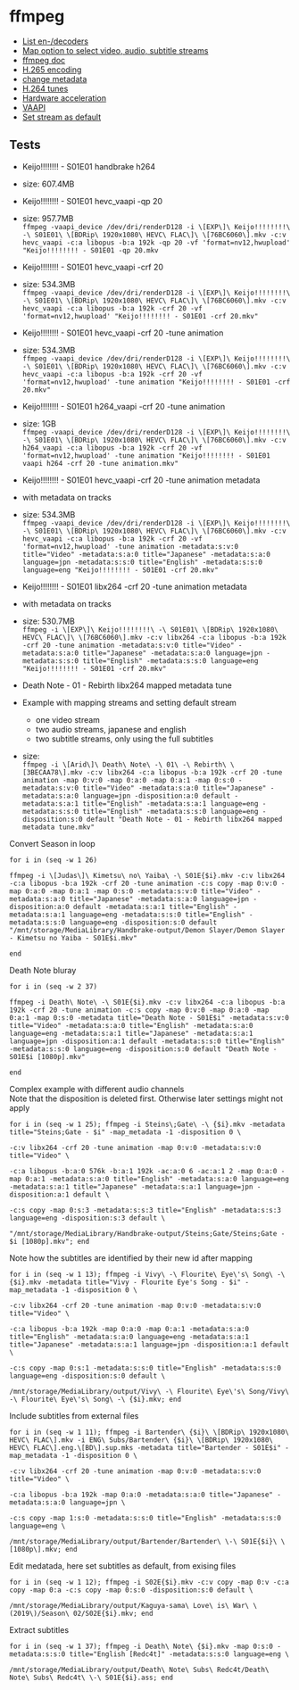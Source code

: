 # ffmpeg
- [List en-/decoders](https://write.corbpie.com/ffmpeg-list-all-codecs-encoders-decoders-and-formats/)
- [Map option to select video, audio, subtitle streams](https://trac.ffmpeg.org/wiki/Map)
- [ffmpeg doc](https://ffmpeg.org/ffmpeg.html)
- [H.265 encoding](https://trac.ffmpeg.org/wiki/Encode/H.265)
- [change metadata](https://stackoverflow.com/questions/26666879/ffmpeg-video-metadata-change)
- [H.264 tunes](https://trac.ffmpeg.org/wiki/Encode/H.264#crf)
- [Hardware acceleration](https://trac.ffmpeg.org/wiki/HWAccelIntro)
- [VAAPI](https://trac.ffmpeg.org/wiki/Hardware/VAAPI)
- [Set stream as default](https://stackoverflow.com/questions/26956762/ffmpeg-set-subtitles-track-as-default)

## Tests
- Keijo!!!!!!!! - S01E01 handbrake h264  
- size: 607.4MB  

- Keijo!!!!!!!! - S01E01 hevc_vaapi -qp 20  
- size: 957.7MB  
`ffmpeg -vaapi_device /dev/dri/renderD128 -i \[EXP\]\ Keijo!!!!!!!!\ -\ S01E01\ \[BDRip\ 1920x1080\ HEVC\ FLAC\]\ \[76BC6060\].mkv -c:v hevc_vaapi -c:a libopus -b:a 192k -qp 20 -vf 'format=nv12,hwupload' "Keijo!!!!!!!! - S01E01 -qp 20.mkv`  

- Keijo!!!!!!!! - S01E01 hevc_vaapi -crf 20  
- size: 534.3MB  
`ffmpeg -vaapi_device /dev/dri/renderD128 -i \[EXP\]\ Keijo!!!!!!!!\ -\ S01E01\ \[BDRip\ 1920x1080\ HEVC\ FLAC\]\ \[76BC6060\].mkv -c:v hevc_vaapi -c:a libopus -b:a 192k -crf 20 -vf 'format=nv12,hwupload' "Keijo!!!!!!!! - S01E01 -crf 20.mkv"`  

- Keijo!!!!!!!! - S01E01 hevc_vaapi -crf 20 -tune animation  
- size: 534.3MB  
`ffmpeg -vaapi_device /dev/dri/renderD128 -i \[EXP\]\ Keijo!!!!!!!!\ -\ S01E01\ \[BDRip\ 1920x1080\ HEVC\ FLAC\]\ \[76BC6060\].mkv -c:v hevc_vaapi -c:a libopus -b:a 192k -crf 20 -vf 'format=nv12,hwupload' -tune animation "Keijo!!!!!!!! - S01E01 -crf 20.mkv"`  

- Keijo!!!!!!!! - S01E01 h264_vaapi -crf 20 -tune animation  
- size: 1GB  
`ffmpeg -vaapi_device /dev/dri/renderD128 -i \[EXP\]\ Keijo!!!!!!!!\ -\ S01E01\ \[BDRip\ 1920x1080\ HEVC\ FLAC\]\ \[76BC6060\].mkv -c:v h264_vaapi -c:a libopus -b:a 192k -crf 20 -vf 'format=nv12,hwupload' -tune animation "Keijo!!!!!!!! - S01E01 vaapi h264 -crf 20 -tune animation.mkv"`  

- Keijo!!!!!!!! - S01E01 hevc_vaapi -crf 20 -tune animation metadata  
- with metadata on tracks
- size: 534.3MB  
`ffmpeg -vaapi_device /dev/dri/renderD128 -i \[EXP\]\ Keijo!!!!!!!!\ -\ S01E01\ \[BDRip\ 1920x1080\ HEVC\ FLAC\]\ \[76BC6060\].mkv -c:v hevc_vaapi -c:a libopus -b:a 192k -crf 20 -vf 'format=nv12,hwupload' -tune animation -metadata:s:v:0 title="Video" -metadata:s:a:0 title="Japanese" -metadata:s:a:0 language=jpn -metadata:s:s:0 title="English" -metadata:s:s:0 language=eng "Keijo!!!!!!!! - S01E01 -crf 20.mkv"`

- Keijo!!!!!!!! - S01E01 libx264 -crf 20 -tune animation metadata  
- with metadata on tracks  
- size: 530.7MB  
`ffmpeg -i \[EXP\]\ Keijo!!!!!!!!\ -\ S01E01\ \[BDRip\ 1920x1080\ HEVC\ FLAC\]\ \[76BC6060\].mkv -c:v libx264 -c:a libopus -b:a 192k -crf 20 -tune animation -metadata:s:v:0 title="Video" -metadata:s:a:0 title="Japanese" -metadata:s:a:0 language=jpn -metadata:s:s:0 title="English" -metadata:s:s:0 language=eng "Keijo!!!!!!!! - S01E01 -crf 20.mkv"`  

- Death Note - 01 - Rebirth libx264 mapped metadata tune  
- Example with mapping streams and setting default stream  
    - one video stream
    - two audio streams, japanese and english
    - two subtitle streams, only using the full subtitles
- size:   
`ffmpeg -i \[Arid\]\ Death\ Note\ -\ 01\ -\ Rebirth\ \[3BECAA78\].mkv -c:v libx264 -c:a libopus -b:a 192k -crf 20 -tune animation -map 0:v:0 -map 0:a:0 -map 0:a:1 -map 0:s:0 -metadata:s:v:0 title="Video" -metadata:s:a:0 title="Japanese" -metadata:s:a:0 language=jpn -disposition:a:0 default -metadata:s:a:1 title="English" -metadata:s:a:1 language=eng -metadata:s:s:0 title="English" -metadata:s:s:0 language=eng -disposition:s:0 default "Death Note - 01 - Rebirth libx264 mapped metadata tune.mkv"`  

Convert Season in loop  
```
for i in (seq -w 1 26)

ffmpeg -i \[Judas\]\ Kimetsu\ no\ Yaiba\ -\ S01E{$i}.mkv -c:v libx264 -c:a libopus -b:a 192k -crf 20 -tune animation -c:s copy -map 0:v:0 -map 0:a:0 -map 0:a:1 -map 0:s:0 -metadata:s:v:0 title="Video" -metadata:s:a:0 title="Japanese" -metadata:s:a:0 language=jpn -disposition:a:0 default -metadata:s:a:1 title="English" -metadata:s:a:1 language=eng -metadata:s:s:0 title="English" -metadata:s:s:0 language=eng -disposition:s:0 default "/mnt/storage/MediaLibrary/Handbrake-output/Demon Slayer/Demon Slayer - Kimetsu no Yaiba - S01E$i.mkv"

end
```

Death Note bluray  
```
for i in (seq -w 2 37)

ffmpeg -i Death\ Note\ -\ S01E{$i}.mkv -c:v libx264 -c:a libopus -b:a 192k -crf 20 -tune animation -c:s copy -map 0:v:0 -map 0:a:0 -map 0:a:1 -map 0:s:0 -metadata title="Death Note - S01E$i" -metadata:s:v:0 title="Video" -metadata:s:a:0 title="English" -metadata:s:a:0 language=eng -metadata:s:a:1 title="Japanese" -metadata:s:a:1 language=jpn -disposition:a:1 default -metadata:s:s:0 title="English" -metadata:s:s:0 language=eng -disposition:s:0 default "Death Note - S01E$i [1080p].mkv"

end
```

Complex example with different audio channels  
Note that the disposition is deleted first. Otherwise later settings might not apply  
```
for i in (seq -w 1 25); ffmpeg -i Steins\;Gate\ -\ {$i}.mkv -metadata title="Steins;Gate - $i" -map_metadata -1 -disposition 0 \

-c:v libx264 -crf 20 -tune animation -map 0:v:0 -metadata:s:v:0 title="Video" \

-c:a libopus -b:a:0 576k -b:a:1 192k -ac:a:0 6 -ac:a:1 2 -map 0:a:0 -map 0:a:1 -metadata:s:a:0 title="English" -metadata:s:a:0 language=eng -metadata:s:a:1 title="Japanese" -metadata:s:a:1 language=jpn -disposition:a:1 default \
                                                                                                    -c:s copy -map 0:s:3 -metadata:s:s:3 title="English" -metadata:s:s:3 language=eng -disposition:s:3 default \
                                                                                                    "/mnt/storage/MediaLibrary/Handbrake-output/Steins;Gate/Steins;Gate - $i [1080p].mkv"; end
```

Note how the subtitles are identified by their new id after mapping  
```
for i in (seq -w 1 13); ffmpeg -i Vivy\ -\ Flourite\ Eye\'s\ Song\ -\ {$i}.mkv -metadata title="Vivy - Flourite Eye's Song - $i" -map_metadata -1 -disposition 0 \

-c:v libx264 -crf 20 -tune animation -map 0:v:0 -metadata:s:v:0 title="Video" \

-c:a libopus -b:a 192k -map 0:a:0 -map 0:a:1 -metadata:s:a:0 title="English" -metadata:s:a:0 language=eng -metadata:s:a:1 title="Japanese" -metadata:s:a:1 language=jpn -disposition:a:1 default \

-c:s copy -map 0:s:1 -metadata:s:s:0 title="English" -metadata:s:s:0 language=eng -disposition:s:0 default \

/mnt/storage/MediaLibrary/output/Vivy\ -\ Flourite\ Eye\'s\ Song/Vivy\ -\ Flourite\ Eye\'s\ Song\ -\ {$i}.mkv; end
```

Include subtitles from external files  
```
for i in (seq -w 1 11); ffmpeg -i Bartender\ {$i}\ \[BDRip\ 1920x1080\ HEVC\ FLAC\].mkv -i ENG\ Subs/Bartender\ {$i}\ \[BDRip\ 1920x1080\ HEVC\ FLAC\].eng.\[BD\].sup.mks -metadata title="Bartender - S01E$i" -map_metadata -1 -disposition 0 \

-c:v libx264 -crf 20 -tune animation -map 0:v:0 -metadata:s:v:0 title="Video" \
                                       
-c:a libopus -b:a 192k -map 0:a:0 -metadata:s:a:0 title="Japanese" -metadata:s:a:0 language=jpn \

-c:s copy -map 1:s:0 -metadata:s:s:0 title="English" -metadata:s:s:0 language=eng \

/mnt/storage/MediaLibrary/output/Bartender/Bartender\ \-\ S01E{$i}\ \[1080p\].mkv; end
```

Edit medatada, here set subtitles as default, from exising files  
```
for i in (seq -w 1 12); ffmpeg -i S02E{$i}.mkv -c:v copy -map 0:v -c:a copy -map 0:a -c:s copy -map 0:s:0 -disposition:s:0 default \

/mnt/storage/MediaLibrary/output/Kaguya-sama\ Love\ is\ War\ \(2019\)/Season\ 02/S02E{$i}.mkv; end
```

Extract subtitles  
```
for i in (seq -w 1 37); ffmpeg -i Death\ Note\ {$i}.mkv -map 0:s:0 -metadata:s:s:0 title="English [Redc4t]" -metadata:s:s:0 language=eng \

/mnt/storage/MediaLibrary/output/Death\ Note\ Subs\ Redc4t/Death\ Note\ Subs\ Redc4t\ \-\ S01E{$i}.ass; end
```
